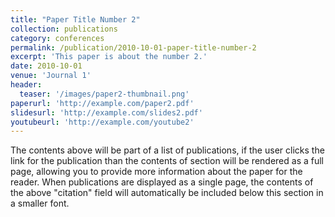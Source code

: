 ```yaml
---
title: "Paper Title Number 2"
collection: publications
category: conferences
permalink: /publication/2010-10-01-paper-title-number-2
excerpt: 'This paper is about the number 2.'
date: 2010-10-01
venue: 'Journal 1'
header:
  teaser: '/images/paper2-thumbnail.png'
paperurl: 'http://example.com/paper2.pdf'
slidesurl: 'http://example.com/slides2.pdf'
youtubeurl: 'http://example.com/youtube2'
---
```


The contents above will be part of a list of publications, if the user clicks the link for the publication than the contents of section will be rendered as a full page, allowing you to provide more information about the paper for the reader. When publications are displayed as a single page, the contents of the above "citation" field will automatically be included below this section in a smaller font.
